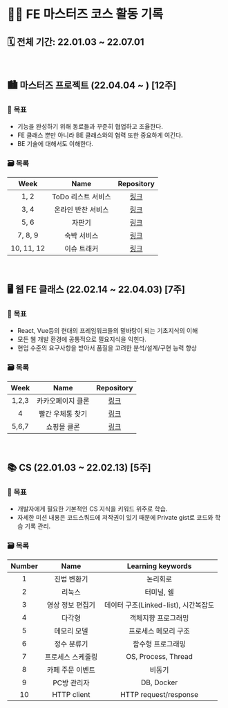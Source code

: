 # 🧑‍💻 **FE 마스터즈 코스 활동 기록**
## 🗓 **전체 기간**: 22.01.03 ~ 22.07.01

<br/>

## 🏙 **마스터즈 프로젝트 (22.04.04 ~ ) [12주]**
### 🎯 **목표**

- 기능을 완성하기 위해 동료들과 꾸준히 협업하고 조율한다.
- FE 클래스 뿐만 아니라 BE 클래스와의 협력 또한 중요하게 여긴다.
- BE 기술에 대해서도 이해한다.

### 🗃 **목록**

| Week |        Name        |                  Repository                   |
| :--: | :----------------: | :-------------------------------------------: |
| 1, 2 | ToDo 리스트 서비스 | [링크](https://github.com/happyGyu/todo-list) |
| 3, 4 | 온라인 반찬 서비스 | [링크](https://github.com/happyGyu/sidedish)  |
| 5, 6 | 자판기 | [링크](https://github.com/happyGyu/fe-vm)  |
| 7, 8, 9 | 숙박 서비스 | [링크](https://github.com/otterp012/airbnb)  |
| 10, 11, 12 | 이슈 트래커 | [링크](https://github.com/happyGyu/issue-tracker/tree/team-22/fe)  |

<br/>

## 🖥 웹 FE 클래스 (22.02.14 ~ 22.04.03) [7주]
### 🎯 **목표**

- React, Vue등의 현대의 프레임워크들의 밑바탕이 되는 기초지식의 이해
- 모든 웹 개발 환경에 공통적으로 필요지식을 익힌다.
- 현업 수준의 요구사항을 받아서 품질을 고려한 분석/설계/구현 능력 향상

### 🗃 **목록**

| Week  |         Name          |                    Repository                    |
| :---: | :-------------------: | :----------------------------------------------: |
| 1,2,3 | 카카오페이지 클론 | [링크](https://github.com/happyGyu/fe-kakaopage) |
|   4   |   빨간 우체통 찾기    |  [링크](https://github.com/happyGyu/fe-postbox)  |
| 5,6,7 |        쇼핑몰 클론         | [링크](https://github.com/happyGyu/fe-shopping)  |

<br/>

## 📚 **CS (22.01.03 ~ 22.02.13) [5주]**
### 🎯 **목표**

- 개발자에게 필요한 기본적인 CS 지식을 키워드 위주로 학습.
- 자세한 미션 내용은 코드스쿼드에 저작권이 있기 때문에 Private gist로 코드와 학습 기록 관리.

### 🗃 **목록**

| Number |       Name        |          Learning keywords           |
| :----: | :---------------: | :----------------------------------: |
|   1    |    진법 변환기    |               논리회로               |
|   2    |      리눅스       |              터미널, 쉘              |
|   3    | 영상 정보 편집기  | 데이터 구조(Linked-list), 시간복잡도 |
|   4    |      다각형       |         객체지향 프로그래밍          |
|   5    |    메모리 모델    |         프로세스 메모리 구조         |
|   6    |    정수 분류기    |          함수형 프로그래밍           |
|   7    | 프로세스 스케줄링 |         OS, Process, Thread          |
|   8    | 카페 주문 이벤트  |                비동기                |
|   9    |    PC방 관리자    |              DB, Docker              |
|   10   |    HTTP client    |        HTTP request/response         |
